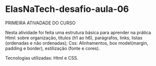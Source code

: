 # ElasNaTech-desafio-aula-06

PRIMEIRA ATIVADADE DO CURSO

Nesta atividade foi feita uma estrutura básica para aprender na prática Html: sobre organização, títulos (h1 ao h6), parágrafos, links, 
listas (ordenadas e não ordenadas); Css: Alinhamentos, box model(margin, padding e border), estilização (fonte e cores).

Tecnologias utilizadas: Html e CSS.
